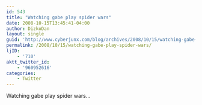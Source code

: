 ```yaml
---
id: 543
title: "Watching gabe play spider wars"
date: 2008-10-15T13:45:41-04:00
author: DizkoDan
layout: single
guid: 'http://www.cyberjunx.com/blog/archives/2008/10/15/watching-gabe-play-spider-wars/'
permalink: /2008/10/15/watching-gabe-play-spider-wars/
ljID:
    - '710'
aktt_twitter_id:
    - '960952616'
categories:
    - Twitter
---
```


Watching gabe play spider wars…